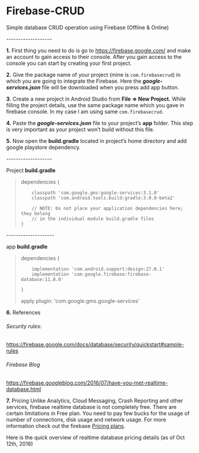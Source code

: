 # Firebase-CRUD
Simple database CRUD operation using Firebase (Offline & Online)

*-------------------*

**1.** First thing you need to do is go to https://firebase.google.com/ and make an account to gain access to their console. After you gain access to the console you can start by creating your first project.

**2.** Give the package name of your project (mine is `com.firebasecrud`) in which you are going to integrate the Firebase. Here the **_google-services.json_** file will be downloaded when you press add app button.

**3.** Create a new project in Android Studio from **File ⇒ New Project.** While filling the project details, use the same package name which you gave in firebase console. In my case I am using same `com.firebasecrud`.

**4.** Paste the **_google-services.json_** file to your project’s **app** folder. This step is very important as your project won’t build without this file.

**5.** Now open the **build.gradle** located in project’s home directory and add google playstore dependency.


*-------------------*

Project **build.gradle**


> dependencies {
> 
>         classpath 'com.google.gms:google-services:3.1.0'
>         classpath 'com.android.tools.build:gradle:3.0.0-beta2'
>
>         // NOTE: Do not place your application dependencies here; they belong
>         // in the individual module build.gradle files
>     }


*--------------------*

app **build.gradle**


> dependencies {
> 
>         implementation 'com.android.support:design:27.0.1'
>         implementation 'com.google.firebase:firebase-database:11.8.0'
>
>     }
> 
> apply plugin: 'com.google.gms.google-services'



**6.** References
###### Security rules:
https://firebase.google.com/docs/database/security/quickstart#sample-rules

######  Firebase Blog
https://firebase.googleblog.com/2016/07/have-you-met-realtime-database.html



**7.** Pricing
Unlike Analytics, Cloud Messaging, Crash Reporting and other services, firebase realtime database is not completely free. There are certain limitations in Free plan. You need to pay few bucks for the usage of number of connections, disk usage and network usage. For more information check out the firebase [Pricing plans](https://firebase.google.com/pricing/).

Here is the quick overview of realtime database pricing details (as of Oct 12th, 2016)

